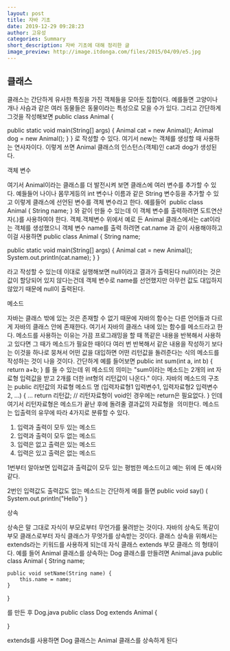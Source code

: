 ```yaml
---
layout: post
title: 자바 기초
date: 2019-12-29 09:28:23
author: 고유성
categories: Summary
short_description: 자바 기초에 대해 정리한 글
image_preview: http://image.itdonga.com/files/2015/04/09/e5.jpg
---
```

클래스
-------

클래스는 간단하게 유사한 특징을 가진 객체들을 모아둔 집합이다.
예를들면 고양이나 개나 사슴과 같은 여러 동물들은 동물이라는 특성으로
모을 수가 있다.
그리고 간단하게 그것을 작성해보면
public class Animal {


   public static void main(String[] args) {
      Animal cat = new Animal();
      Animal dog = new Animal();
  }
}
로 작성할 수 있다.
여기서 new는 객체를 생성할 때 사용하는 연사자이다.
이렇게 쓰면 Animal 클래스의 인스턴스(객체)인 cat과 dog가 생성된다.


객체 변수


여기서 Animal이라는 클래스를 더 발전시켜 보면 클래스에 여러 변수를
추가할 수 있다.
예들들어 나이나 몸무게등의 int 변수나 이름과 같은 String 변수등을 추가할 수 있고 이렇게 클래스에 선언된 변수를 객체 변수라고 한다.
예를들어 
public class Animal {
      String name;
 }
와 같이 만들 수 있는데 이 객체 변수를 출력하려면 도트연산자(.)를
사용하여야 한다.
객체.객체변수
위에서 예로 든 Animal 클래스에서는 cat이라는 객체를 생성했으니
객체 변수 name를 출력 하려면
cat.name
과 같이 사용해야하고 이걸 사용하면
public class Animal {
   String name;


   public static void main(String[] args) {
     Animal cat = new Animal();
     System.out.println(cat.name);
   }
}


라고 작성할 수 있는데 이대로 실행해보면 null이라고 결과가 출력된다
null이라는 것은 값이 할당되어 있지 않다는건데 객체 변수로
name를 선언했지만 아무런 값도 대입하지 않았기 때문에 null이 출력된다.


메소드


자바는 클래스 밖에 있는 것은 존재할 수 없기 때문에 자바의 함수는 다른 언어들과 다르게 자바의 클래스 안에 존재한다.
여기서 자바의 클래스 내에 있는 함수를 메소드라고 한다.
메소드를 사용하는 이유는 가끔 프로그래밍을 할 때 똑같은 내용을 반복해서 사용하고 있다면 그 때가 메소드가 필요한 때이다
여러 번 반복해서 같은 내용을 작성하기 보다는 이것을 하나로 뭉쳐서
어떤 값을 대입하면 어떤 리턴값을 돌려준다는 식의 메소드를 작성하는 것이
나을 것이다.
간단하게 예를 들어보면
public int sum(int a, int b) {
    return a+b;
}
를 들 수  있는데 위 메소드의 의미는
"sum이라는 메소드는 2개의 int 자료형 입력값을 받고 2개를 더한 int형의 리턴값이 나온다."
이다.
자바의 메소드의 구조는
public 리턴값의 자료형 메소드 명 (입력자료형1 입력변수1, 입력자료형2 입력변수 2, …) {
…
return 리턴값;  // 리턴자료형이 void인 경우에는 return은 필요없다.
}
인데 여기서 리턴자료형은 메소드가 끝난 후에 돌려줄 결과값의 자료형을 
의미한다.
메소드는 입출력의 유무에 따라 4가지로 분류할 수 있다.
1. 입력과 출력이 모두 있는 메소드
2. 입력과 출력이 모두 없는 메소드
3. 입력은 없고 출력은 있는 메소드
4. 입력은 있고 출력은 없는 메소드



1번부터 알아보면 입력값과 출력값이 모두 있는 평범한 메소드이고
예는 위에 든 예시와 같다.


2번인 입력값도 출력값도 없는 메소드는 간단하게 예를 들면
public void say() (
   System.out.println("Hello")
}


상속


상속은 말 그대로 자식이 부모로부터 무언가를 물려받는 것이다.
자바의 상속도 똑같이 부모 클래스로부터 자식 클래스가 무엇가를 상속받는 것이다.
클래스 상속을 위해서는 extends라는 키워드를 사용하게 되는데
자식 클래스 extends 부모 클래스
의 형태이다.
예를 들어 Animal 클래스를 상속하는 Dog 클래스를 만들려면
Animal.java
public class Animal {
    String name;

    public void setName(String name) {
        this.name = name;
    }
}


를 만든 후
Dog.java
public class Dog extends Animal {

}


extends를 사용하면 Dog 클래스는 Animal 클래스를 상속하게 된다